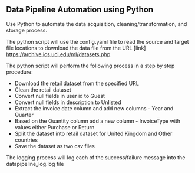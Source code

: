 ## Data Pipeline Automation using Python

Use Python to automate the data acquisition, cleaning/transformation, and storage process.

The python script will use the config.yaml file to read the source and target file locations to download the data file from the URL 
[link] https://archive.ics.uci.edu/ml/datasets.php

The python script will perform the following process in a step by step procedure:
* Download the retail dataset from the specified URL
 * Clean the retail dataset 
 * Convert null fields in user id to Guest
 * Convert null fields in description to Unlisted
 * Extract the invoice date column and add new columns - Year and Quarter
 * Based on the Quantity column add a new column - InvoiceType with values either Purchase or Return
 * Split the dataset into retail dataset for United Kingdom and Other countries
 * Save the dataset as two csv files
     
  The logging process will log each of the success/failure message into the datapipeline_log.log file
